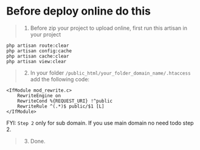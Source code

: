 # Before deploy online do this
> 1. Before zip your project to upload online, first run this artisan in your project
```
php artisan route:clear
php artisan config:cache
php artisan cache:clear
php artisan view:clear
```
> 2. In your folder ```/public_html/your_folder_domain_name/.htaccess``` add the following code:
```
<IfModule mod_rewrite.c>
    RewriteEngine on
    RewriteCond %{REQUEST_URI} !^public
    RewriteRule ^(.*)$ public/$1 [L]
</IfModule>
```
FYI: ```Step 2``` only for sub domain. If you use main domain no need todo step 2.
> 3. Done.